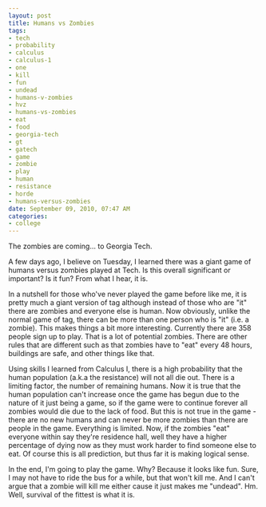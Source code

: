 ```yaml
--- 
layout: post
title: Humans vs Zombies
tags: 
- tech
- probability
- calculus
- calculus-1
- one
- kill
- fun
- undead
- humans-v-zombies
- hvz
- humans-vs-zombies
- eat
- food
- georgia-tech
- gt
- gatech
- game
- zombie
- play
- human
- resistance
- horde
- humans-versus-zombies
date: September 09, 2010, 07:47 AM
categories: 
- college
---
```

The zombies are coming... to Georgia Tech.

A few days ago, I believe on Tuesday, I learned there was a giant game of humans versus zombies played at Tech. Is this overall significant or important? Is it fun? From what I hear, it is.

In a nutshell for those who've never played the game before like me, it is pretty much a giant version of tag although instead of those who are "it" there are zombies and everyone else is human. Now obviously, unlike the normal game of tag, there can be more than one person who is "it" (i.e. a zombie). This makes things a bit more interesting. Currently there are 358 people sign up to play. That is a lot of potential zombies. There are other rules that are different such as that zombies have to "eat" every 48 hours, buildings are safe, and other things like that.

Using skills I learned from Calculus I, there is a high probability that the human population (a.k.a the resistance) will not all die out. There is a limiting factor, the number of remaining humans. Now it is true that the human population can't increase once the game has begun due to the nature of it just being a game, so if the game were to continue forever all zombies would die due to the lack of food. But this is not true in the game - there are no new humans and can never be more zombies than there are people in the game. Everything is limited. Now, if the zombies "eat" everyone within say they're residence hall, well they have a higher percentage of dying now as they must work harder to find someone else to eat. Of course this is all prediction, but thus far it is making logical sense.

In the end, I'm going to play the game. Why? Because it looks like fun. Sure, I may not have to ride the bus for a while, but that won't kill me. And I can't argue that a zombie will kill me either cause it just makes me "undead". Hm. Well, survival of the fittest is what it is.
